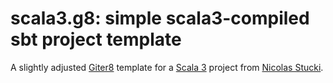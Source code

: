 scala3.g8: simple scala3-compiled sbt project template
=================
A slightly adjusted [Giter8][g8] template for a [Scala 3] project from [Nicolas Stucki].

[g8]: http://www.foundweekends.org/giter8/
[Scala 3]: http://dotty.epfl.ch/
[Nicolas Stucki]: https://github.com/scala/scala3.g8
